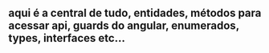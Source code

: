 ## aqui é a central de tudo, entidades, métodos para acessar api, guards do angular, enumerados, types, interfaces etc...
